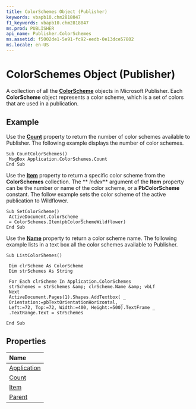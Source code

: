 ```yaml
---
title: ColorSchemes Object (Publisher)
keywords: vbapb10.chm2818047
f1_keywords: vbapb10.chm2818047
ms.prod: PUBLISHER
api_name: Publisher.ColorSchemes
ms.assetid: f5002de1-5e91-fc92-eedb-0e13dce57802
ms.locale: en-US
---
```



# ColorSchemes Object (Publisher)

A collection of all the  **[ColorScheme](colorscheme-object-publisher.md)** objects in Microsoft Publisher. Each **ColorScheme** object represents a color scheme, which is a set of colors that are used in a publication.
 


## Example

Use the  **[Count](colorschemes.count-property-publisher.md)** property to return the number of color schemes available to Publisher. The following example displays the number of color schemes.
 

 

```
Sub CountColorSchemes() 
 MsgBox Application.ColorSchemes.Count 
End Sub
```

Use the  **[Item](colorschemes.item-property-publisher.md)** property to return a specific color scheme from the **ColorSchemes** collection. The ** _Index_** argument of the **Item** property can be the number or name of the color scheme, or a **PbColorScheme** constant. The follow example sets the color scheme of the active publication to Wildflower.
 

 



```
Sub SetColorScheme() 
 ActiveDocument.ColorScheme _ 
 = ColorSchemes.Item(pbColorSchemeWildflower) 
End Sub
```

Use the  **[Name](colorscheme.name-property-publisher.md)** property to return a color scheme name. The following example lists in a text box all the color schemes available to Publisher.
 

 



```
Sub ListColorShemes() 
 
 Dim clrScheme As ColorScheme 
 Dim strSchemes As String 
 
 For Each clrScheme In Application.ColorSchemes 
 strSchemes = strSchemes &amp; clrScheme.Name &amp; vbLf 
 Next 
 ActiveDocument.Pages(1).Shapes.AddTextbox( _ 
 Orientation:=pbTextOrientationHorizontal, _ 
 Left:=72, Top:=72, Width:=400, Height:=500).TextFrame _ 
 .TextRange.Text = strSchemes 
 
End Sub
```


## Properties



|**Name**|
|:-----|
|[Application](colorschemes.application-property-publisher.md)|
|[Count](colorschemes.count-property-publisher.md)|
|[Item](colorschemes.item-property-publisher.md)|
|[Parent](colorschemes.parent-property-publisher.md)|

